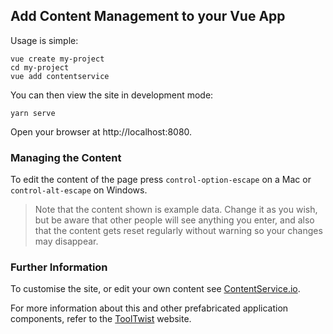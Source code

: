 ## Add Content Management to your Vue App

Usage is simple:

    vue create my-project
    cd my-project
    vue add contentservice
    
You can then view the site in development mode:

    yarn serve

Open your browser at http://localhost:8080.

### Managing the Content
To edit the content of the page press `control-option-escape` on a Mac or `control-alt-escape` on Windows.

> Note that the content shown is example data. Change it as you wish, but be aware that
> other people will see anything you enter, and also that the content gets reset
> regularly without warning so your changes may disappear.

### Further Information
To customise the site, or edit your own content see [ContentService.io](http://contentservice.io).

For more information about this and other prefabricated application components, refer to the [ToolTwist](http://tooltwist.com) website.

